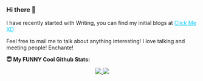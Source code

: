 ### Hi there 👋


I have recently started with Writing, you can find my initial blogs at <a style="color:#02ccff" href="https://jaihonikhil.medium.com/">Click Me XD</a>  

Feel free to mail me to talk about anything interesting! I love talking and meeting people! Enchante!


<!--
**jaihonikhil/jaihonikhil** is a ✨ _special_ ✨ repository because its `README.md` (this file) appears on your GitHub profile.

Here are some ideas to get you started:

- 🔭 I’m currently working on ...
- 🌱 I’m currently learning ...
- 👯 I’m looking to collaborate on ...
- 🤔 I’m looking for help with ...
- 💬 Ask me about ...
- 📫 How to reach me: ...
- 😄 Pronouns: ...
- ⚡ Fun fact: ...
-->
**😇 <b>My FUNNY Cool Github Stats</b>:**
<br>
<p align = "center">
  <a href="https://github.com/jaihonikhil">
    <img src = "https://github-readme-stats.vercel.app/api?username=jaihonikhil&show_icons=true&theme=radical&line_height=27&include_all_commits=false">
  </a>
  <a href="https://github.com/bislara">
    <img src = "https://github-readme-stats.vercel.app/api/top-langs/?username=jaihonikhil&theme=radical&hide=jupyter%20notebook&layout=compact&langs_count=8">
  </a>
</p>
